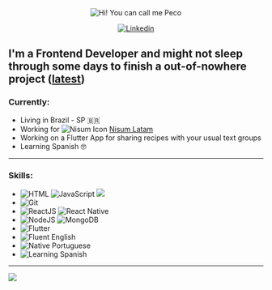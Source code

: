 <div align="center">
    <image src="./images/messagif-loop.gif" alt="Hi! You can call me Peco"/>

<a href="https://www.linkedin.com/in/peco-caballero/">![Linkedin](https://img.shields.io/badge/Linkedin-blue.svg?style=flat&logo=linkedin&logoColor=white)</a>

</div>

## I'm a Frontend Developer and might not sleep through some days to finish a out-of-nowhere project ([latest](https://github.com/PecoCaballero/mine-server-bot))

### Currently:

- Living in Brazil - SP 🇧🇷
- Working for ![Nisum Icon](https://www.nisum.com/hubfs/Nisum-Favicon-16x16-1.png) [Nisum Latam](https://www.nisum.com/es/inicio)
- Working on a Flutter App for sharing recipes with your usual text groups
- Learning Spanish 🤓

---

### Skills:

- ![HTML](https://img.shields.io/badge/HTML-E34F26.svg?style=flat&logo=html5&logoColor=white) ![JavaScript](https://img.shields.io/badge/JavaScript-orange.svg?style=flat&logo=javascript&logoColor=black) ![](https://img.shields.io/badge/CSS-blue.svg?style=flat&logo=css3&logoColor=white)
- ![Git](https://img.shields.io/badge/Git-white.svg?style=flat&logo=git&logoColor=black)
- ![ReactJS](https://img.shields.io/badge/ReactJS-blue.svg?style=flat&logo=react&logoColor=white) ![React Native](https://img.shields.io/badge/React_Native-grey.svg?style=flat&logo=react&logoColor=white)
- ![NodeJS](https://img.shields.io/badge/NodeJS-43853D.svg?style=flat&logo=node.js&logoColor=white) ![MongoDB](https://img.shields.io/badge/MongoDB-4DB33D.svg?style=flat&logo=mongodb&logoColor=white)
- ![Flutter](https://img.shields.io/badge/Flutter-white.svg?style=flat&logo=flutter&logoColor=blue)
- ![Fluent English](https://img.shields.io/badge/English-Fluent-success)
- ![Native Portuguese](https://img.shields.io/badge/Portuguese-Native-blueviolet)
- ![Learning Spanish](https://img.shields.io/badge/Spanish-Learning-informational)

<!-- ![Top Langs](https://github-readme-stats.vercel.app/api/top-langs/?username=PecoCaballero&count_private=true&hide=php) -->

---

<a href="https://github.com/PecoCaballero?tab=repositories">
  <img align="centre" src="https://github-readme-stats.vercel.app/api?username=PecoCaballero&count_private=true&include_all_commits=true&show_icons=true&title_color=007bff&text_color=e7e7e7&icon_color=007bff&bg_color=171c28" />
</a>

<!--
**PecoCaballero/PecoCaballero** is a ✨ _special_ ✨ repository because its `README.md` (this file) appears on your GitHub profile.

Here are some ideas to get you started:

- 🔭 I’m currently working on ...
- 🌱 I’m currently learning ...
- 👯 I’m looking to collaborate on ...
- 🤔 I’m looking for help with ...
- 💬 Ask me about ...
- 📫 How to reach me: ...
- 😄 Pronouns: ...
- ⚡ Fun fact: ...
-->
